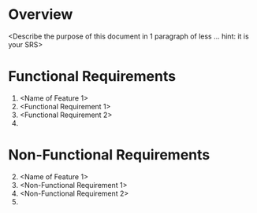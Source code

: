 # Overview
<Describe the purpose of this document in 1 paragraph of less … hint: it is
your SRS>

# Functional Requirements
1. <Name of Feature 1>
1. <Functional Requirement 1>
2. <Functional Requirement 2>
3. <And so on>

# Non-Functional Requirements
2. <Name of Feature 1>
1. <Non-Functional Requirement 1>
2. <Non-Functional Requirement 2>
3. <And so on>
